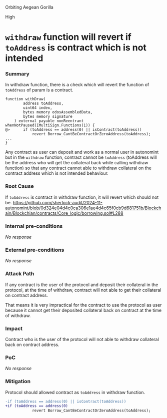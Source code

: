 Orbiting Aegean Gorilla

High

# `withdraw` function will revert if `toAddress` is contract which is not intended

### Summary

In withdraw function, there is a check which will revert the function of `toAddress` of param is a contract.
```solidity
function withDraw(
        address toAddress,
        uint64 index,
        bytes memory odosAssembledData,
        bytes memory signature
    ) external payable nonReentrant whenNotPaused(IMultiSign.Functions(1)) {
@>      if (toAddress == address(0) || isContract(toAddress))
            revert Borrow_CantBeContractOrZeroAddress(toAddress);
...
}
```
Any contract as user can deposit and work as a normal user in autonomint but in the `withdraw` function, contract cannot be `toAddress` (toAddress will be the address who will get the collateral back while calling withdraw function) so that any contract cannot able to withdraw collateral on the contract address which is not intended behaviour.

### Root Cause

If `toAddress` is contract in withdraw function, it will revert which should not be.
https://github.com/sherlock-audit/2024-11-autonomint/blob/0d324e04d4c0ca306e1ae4d4c65f0cb9d681751b/Blockchain/Blockchian/contracts/Core_logic/borrowing.sol#L288

### Internal pre-conditions

_No response_

### External pre-conditions

_No response_

### Attack Path

If any contract is the user of the protocol and deposit their collateral in the protocol, at the time of withdraw, contract will not able to get their collateral on contract address.

That means it is very impractical for the contract to use the protocol as user because it cannot get their deposited collateral back on contract at the time of withdraw.

### Impact

Contract who is the user of the protocol will not able to withdraw collateral back on contract address.

### PoC

_No response_

### Mitigation

Protocol should allowed contract as `toAddress` in withdraw function.

```diff
-if (toAddress == address(0) || isContract(toAddress))
+if (toAddress == address(0)
            revert Borrow_CantBeContractOrZeroAddress(toAddress);
```